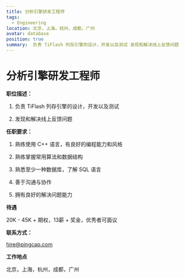 ```yaml
---
title: 分析引擎研发工程师
tags:
  - Engineering
location: 北京，上海，杭州，成都，广州
avatar: database
position: true 
summary:  负责 TiFlash 列存引擎的设计，开发以及测试 发现和解决线上反馈问题
---
```


# 分析引擎研发工程师

**职位描述：**

1. 负责 TiFlash 列存引擎的设计，开发以及测试

2. 发现和解决线上反馈问题

**任职要求：**

1. 熟练使用 C++ 语言，有良好的编程能力和风格

2. 熟练掌握常用算法和数据结构

3. 熟悉至少一种数据库，了解 SQL 语言

4. 善于沟通与协作

5. 拥有良好的解决问题能力

**待遇**

20K - 45K + 期权，13薪 + 奖金，优秀者可面议

**联系方式：**

hire@pingcap.com

**工作地点**

北京，上海，杭州，成都，广州
